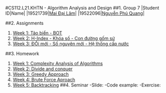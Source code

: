 #CS112.L21.KHTN - Algorithm Analysis and Design
##1. Group 7
|Student ID|Name| 
|19521739|[Mai Đại Lâm](https://github.com/Kaito-Kido)|
|19522096|[Nguyễn Phú Quang](https://github.com/McPepperoni)|

##2. Assignments
1. [Week 1: Tảo biển - BOT]()
2. [Week 2: H-Index - Khóa số - Con đường gốm sứ]()
3. [Week 3: ĐỔi mới - Số nguyên mới - Hệ thống cấp nước]()

##3. Homework
1. [Week 1: Complexity Analysis of Algorithms]() 
2. [Week 2: Divide and conquer]()
3. [Week 3: Greedy Approach]()
4. [Week 4: Brute Force Aproach]()
5. [Week 5: Backtracking]()
##4. Seminar
-Slide:
-Code example:
-Exercise:

